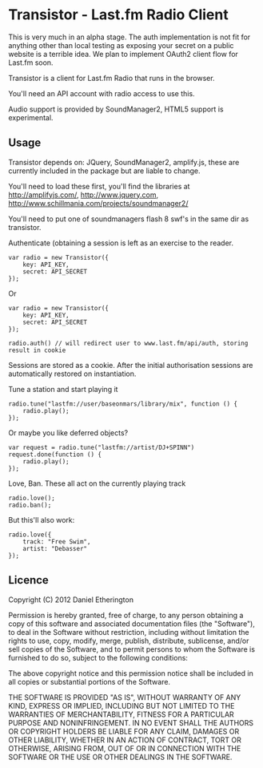 Transistor - Last.fm Radio Client
=================================

This is very much in an alpha stage. The auth implementation is not fit for anything other than local testing as exposing your secret on a public website is a terrible idea. We plan to implement OAuth2 client flow for Last.fm soon.

Transistor is a client for Last.fm Radio that runs in the browser.

You'll need an API account with radio access to use this. 

Audio support is provided by SoundManager2, HTML5 support is experimental.

## Usage

Transistor depends on: JQuery, SoundManager2, amplify.js, these are currently included in the package but are
liable to change.

You'll need to load these first, you'll find the libraries at 
http://amplifyjs.com/, http://www.jquery.com, http://www.schillmania.com/projects/soundmanager2/

You'll need to put one of soundmanagers flash 8 swf's in the same dir as transistor.

Authenticate (obtaining a session is left as an exercise to the reader. 

    var radio = new Transistor({
        key: API_KEY,
        secret: API_SECRET
    });

Or 

    var radio = new Transistor({
        key: API_KEY,
        secret: API_SECRET
    });
    
    radio.auth() // will redirect user to www.last.fm/api/auth, storing result in cookie

Sessions are stored as a cookie. After the initial authorisation sessions are automatically
restored on instantiation.

Tune a station and start playing it

    radio.tune("lastfm://user/baseonmars/library/mix", function () {
        radio.play();
    });

Or maybe you like deferred objects?

    var request = radio.tune("lastfm://artist/DJ+SPINN")
    request.done(function () {
        radio.play();
    });

Love, Ban. These all act on the currently playing track

    radio.love();
    radio.ban();

But this'll also work:

    radio.love({
        track: "Free Swim",
        artist: "Debasser"
    });

## Licence

Copyright (C) 2012 Daniel Etherington

Permission is hereby granted, free of charge, to any person obtaining a copy of this software and associated documentation files (the "Software"), to deal in the Software without restriction, including without limitation the rights to use, copy, modify, merge, publish, distribute, sublicense, and/or sell copies of the Software, and to permit persons to whom the Software is furnished to do so, subject to the following conditions:

The above copyright notice and this permission notice shall be included in all copies or substantial portions of the Software.

THE SOFTWARE IS PROVIDED "AS IS", WITHOUT WARRANTY OF ANY KIND, EXPRESS OR IMPLIED, INCLUDING BUT NOT LIMITED TO THE WARRANTIES OF MERCHANTABILITY, FITNESS FOR A PARTICULAR PURPOSE AND NONINFRINGEMENT. IN NO EVENT SHALL THE AUTHORS OR COPYRIGHT HOLDERS BE LIABLE FOR ANY CLAIM, DAMAGES OR OTHER LIABILITY, WHETHER IN AN ACTION OF CONTRACT, TORT OR OTHERWISE, ARISING FROM, OUT OF OR IN CONNECTION WITH THE SOFTWARE OR THE USE OR OTHER DEALINGS IN THE SOFTWARE.
